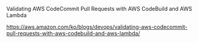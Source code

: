 
Validating AWS CodeCommit Pull Requests with AWS CodeBuild and AWS Lambda

https://aws.amazon.com/ko/blogs/devops/validating-aws-codecommit-pull-requests-with-aws-codebuild-and-aws-lambda/
